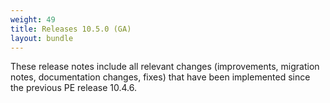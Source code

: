 ```yaml
---
weight: 49
title: Releases 10.5.0 (GA)
layout: bundle
---
```



These release notes include all relevant changes (improvements, migration notes, documentation changes, fixes) that have been implemented since the previous PE release 10.4.6.
